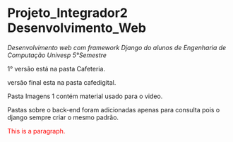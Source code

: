 # Projeto_Integrador2  Desenvolvimento_Web

<i>Desenvolvimento web com framework Django do alunos de Engenharia de Computação Univesp 5°Semestre</i>
<p> 1° versão está na pasta Cafeteria.</p>
<p> versão final esta na pasta cafedigital. </p>
<p> Pasta Imagens 1 contém material usado para o video.</p>
<p> Pastas sobre o back-end foram adicionadas apenas para consulta pois o django sempre criar o mesmo padrão.</p>

<p style="color:red;">This is a paragraph.</p>
